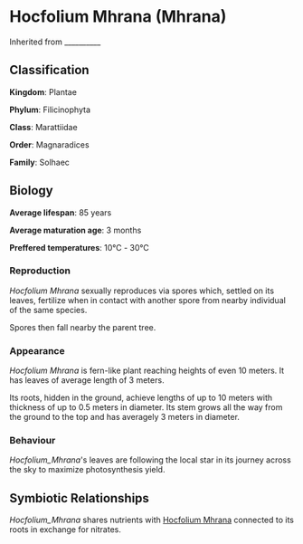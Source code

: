 # Hocfolium Mhrana (Mhrana)
Inherited from __________
## Classification
**Kingdom**: Plantae

**Phylum**: Filicinophyta

**Class**: Marattiidae

**Order**: Magnaradices

**Family**: Solhaec

## Biology
**Average lifespan**: 85 years

**Average maturation age**: 3 months

**Preffered temperatures**: 10℃ - 30℃

### Reproduction
*Hocfolium Mhrana* sexually reproduces via spores which, settled on its leaves, fertilize when in contact with another spore from nearby individual of the same species.

Spores then fall nearby the parent tree.

### Appearance
*Hocfolium Mhrana* is fern-like plant reaching heights of even 10 meters. It has leaves of average length of 3 meters.

Its roots, hidden in the ground, achieve lengths of up to 10 meters with thickness of up to 0.5 meters in diameter. Its stem grows all the way from the ground to the top and has averagely 3 meters in diameter.
### Behaviour
*Hocfolium_Mhrana*'s leaves are following the local star in its journey across the sky to maximize photosynthesis yield.

## Symbiotic Relationships
*Hocfolium_Mhrana* shares nutrients with [Hocfolium Mhrana](https://github.com/CI09/Archives-of-Speculative-Biology/blob/branch_1/Archives/Asethia_1/Time_1/Collulongum_Jawfera.md) connected to its roots in exchange for nitrates.
